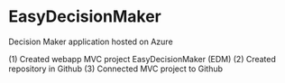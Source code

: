# EasyDecisionMaker
Decision Maker application hosted on Azure

(1) Created webapp MVC project EasyDecisionMaker (EDM)
(2) Created repository in Github
(3) Connected MVC project to Github
